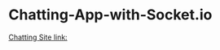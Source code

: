 # Chatting-App-with-Socket.io

[Chatting Site link: ](https://64b1ace5026812061f39ebad--jolly-crepe-83e0d4.netlify.app/)
